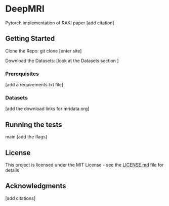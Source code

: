 # DeepMRI

Pytorch implementation of RAKI paper [add citation]

## Getting Started

Clone the Repo:
git clone [enter site]

Download the Datasets:
[look at the Datasets section
]
### Prerequisites

[add a requirements.txt file]

### Datasets
[add the download links for mridata.org]

## Running the tests
main [add the flags]

## License

This project is licensed under the MIT License - see the [LICENSE.md](LICENSE.md) file for details

## Acknowledgments
[add citations]
